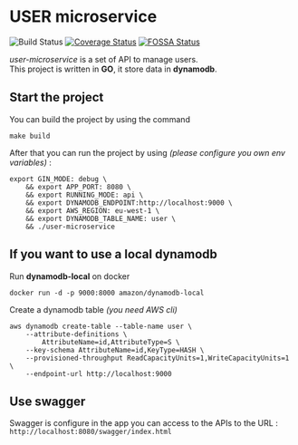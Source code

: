 # USER microservice
 ![Build Status](https://travis-ci.org/thomaspoignant/user-microservice.svg?branch=master) [![Coverage Status](https://coveralls.io/repos/github/thomaspoignant/user-microservice/badge.svg?branch=master)](https://coveralls.io/github/thomaspoignant/user-microservice?branch=master) [![FOSSA Status](https://app.fossa.io/api/projects/git%2Bgithub.com%2Fthomaspoignant%2Fuser-microservice.svg?type=shield)](https://app.fossa.io/projects/git%2Bgithub.com%2Fthomaspoignant%2Fuser-microservice?ref=badge_shield)


*user-microservice* is a set of API to manage users.  
This project is written in **GO**, it store data in **dynamodb**.

## Start the project

You can build the project by using the command 
``` shell
make build
```
After that you can run the project by using _(please configure you own env variables)_ :
``` shell
export GIN_MODE: debug \
    && export APP_PORT: 8080 \
    && export RUNNING_MODE: api \
    && export DYNAMODB_ENDPOINT:http://localhost:9000 \
    && export AWS_REGION: eu-west-1 \
    && export DYNAMODB_TABLE_NAME: user \
    && ./user-microservice
```

## If you want to use a local dynamodb
Run **dynamodb-local** on docker 
```shell
docker run -d -p 9000:8000 amazon/dynamodb-local
```

Create a dynamodb table _(you need AWS cli)_
```shell
aws dynamodb create-table --table-name user \
    --attribute-definitions \
        AttributeName=id,AttributeType=S \
    --key-schema AttributeName=id,KeyType=HASH \
    --provisioned-throughput ReadCapacityUnits=1,WriteCapacityUnits=1 \
    --endpoint-url http://localhost:9000
```

## Use swagger
Swagger is configure in the app you can access to the APIs to the URL : ```http://localhost:8080/swagger/index.html```
